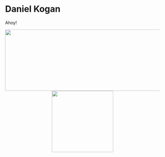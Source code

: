 # Daniel Kogan

Ahoy!


<div align="center" class="float">
	<img height="200" width="600" src="https://github-readme-stats.vercel.app/api?username=daminals&count_private=true&show_icons=true&hide=contribs,prs">
	<img height="200" width="200" src="https://github-readme-stats.vercel.app/api/top-langs/?username=daminals&langs_count=7&hide=html&layout=compact&exclude)">

</div>
